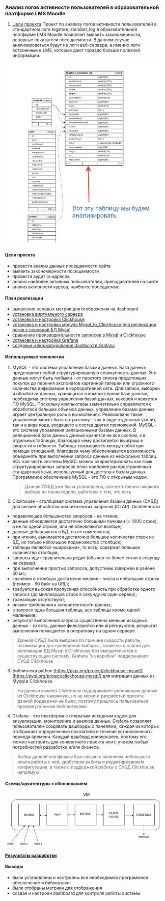 ### Анализ логов активности пользователей в образовательной платформе LMS Moodle
1. [Цели проекта](#цели-проекта)
Проект по анализу логов активности пользователей в стандартном логе logstore_standart_log в образовательной платформе LMS Moodle позволяет выявить закономерности, основные показатели посещаемости. В данном случае анализироваться будут не логи веб-сервера, а именно логи встроенные в LMS, которые дают гораздо больше полезной информации.

![](./img/2022-12-13_13-35-45.png)

#### Цели проекта
- провести анализ данных посещаемости сайта
- выявить закономерности посещаемости
- провести аудит ip-адресов 
- анализ наиболее активных пользователей, преподавателей на сайте
- анализ активности курсов, наиболее посещаемые

#### План реализации
- выявление основых метрик для отображения на dashboard
- [установка виртуального сервера](./install/VM.md)
- [установка и настройка Clickhouse](./install/Clickhouse.md)
- [установка и настройка модуля Mysql_to_Clickhouse для репликации логов с основной БД Mysql](./install/Mysql_to_click.md)
- [сравнение производительности запросов в Mysql и Clickhouse](./install/Test_DB.md)
- [установка и настройка Grafana](./install/Grafana.md)
- [создание и форматирование dashbord в Grafana](./install/Grafana_dash.md)

#### Используемые технологии
1. MySQL - это система управления базами данных.
    База данных представляет собой структурированную совокупность данных. Эти данные могут быть любыми - от простого списка предстоящих покупок до перечня экспонатов картинной галереи или огромного количества информации в корпоративной сети. Для записи, выборки и обработки данных, хранящихся в компьютерной базе данных, необходима система управления базой данных, каковой и является ПО MySQL. Поскольку компьютеры замечательно справляются с обработкой больших объемов данных, управление базами данных играет центральную роль в вычислениях. Реализовано такое управление может быть по-разному - как в виде отдельных утилит, так и в виде кода, входящего в состав других приложений. MySQL - это система управления реляционными базами данных. В реляционной базе данных данные хранятся не все скопом, а в отдельных таблицах, благодаря чему достигается выигрыш в скорости и гибкости. Таблицы связываются между собой при помощи отношений, благодаря чему обеспечивается возможность объединять при выполнении запроса данные из нескольких таблиц. SQL как часть системы MySQL можно охарактеризовать как язык структурированных запросов плюс наиболее распространенный стандартный язык, используемый для доступа к базам данных. Программное обеспечение MySQL - это ПО с открытым кодом.

    > Данная СУБД уже была установлена, соответственно никакого выбора не происходило, работаем с тем, что есть.

2. Clickhouse - столбцовая система управления базами данных (СУБД) для онлайн обработки аналитических запросов (OLAP).
Особенности
- подавляющее большинство запросов - на чтение;
- данные обновляются достаточно большими пачками (> 1000 строк), а не по одной строке, или не обновляются вообще;
- данные добавляются в БД, но не изменяются;
- при чтении, вынимается достаточно большое количество строк из БД, но только небольшое подмножество столбцов;
- таблицы являются «широкими», то есть, содержат большое количество столбцов;
- запросы идут сравнительно редко (обычно не более сотни в секунду на сервер);
- при выполнении простых запросов, допустимы задержки в районе 50 мс;
- значения в столбцах достаточно мелкие - числа и небольшие строки (пример - 60 байт на URL);
- требуется высокая пропускная способность при обработке одного запроса (до миллиардов строк в секунду на один сервер);
- транзакции отсутствуют;
- низкие требования к консистентности данных;
- в запросе одна большая таблица, все таблицы кроме одной маленькие;
- результат выполнения запроса существенно меньше исходных данных - то есть, данные фильтруются или агрегируются; результат выполнения помещается в оперативку на одном сервере.

> Данная СУБД была выбрана по причине скорости работы, оптимизации для проведения выборок, также есть плагин для репликации БД Mysql в Clickhouse без вмешательства в существующую систему. Grafana "из коробки" поддерживает СУБД Clickhouse

3. Библиотека python [https://pypi.org/project/clickhouse-mysql/](https://pypi.org/project/clickhouse-mysql/) для миграции данных из Mysql в Clickhouse.

> На данный момент Clickhouse поддерживает репликацию данных из Clickhouse напрямую, но на момент разработки проекта данной поддержки не было, поэтому пришлось пользоваться промежуточными библиотеками.

4. Grafana - это платформа с открытым исходным кодом для визуализации, мониторинга и анализа данных.  Grafana позволяет пользователям создавать дашборды с панелями, каждая из которых отображает определенные показатели в течение установленного периода времени. Каждый дашборд универсален, поэтому его можно настроить для конкретного проекта или с учетом любых потребностей разработки и/или бизнеса.

> Выбор данной платформы был связан с наличием небольшого опыта работы с ней, удобством работы и редактированием конфигурации, а также с поддержкой работы с СУБД Clickhouse напрямую

#### Схемы/архитектуры с обоснованием 

![](./img/diagram.png)

#### [Результаты разработки](./install/Grafana_dash.md) 

#### Выводы
- были установлены и настроены все необходимое программное обеспечение и библиотеки
- были отобраны метрики для отображения 
- создан и настроен dashboard для контроля работы системы